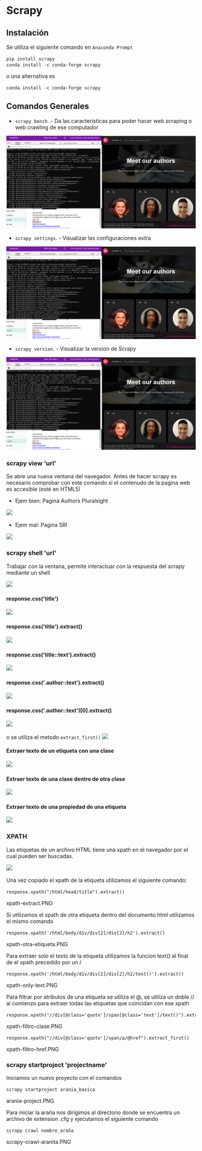 # Scrapy
## Instalación
Se utiliza el siguiente comando en `Anaconda Prompt`
```
pip install scrapy
conda install -c conda-forge scrapy 
```
o una alternativa es
```
conda install -c conda-forge scrapy 
```
## Comandos Generales
* `scrapy bench` .- Da las caracteristicas para poder hacer web scraping o web crawling de ese computador

![](resources/scrapy-view-bien.PNG)

* `scrapy settings`. - Visualizar las configuraciones extra

![](resources/scrapy-view-bien.PNG)

* `scrapy version`. - Visualizar la version de Scrapy

![](resources/scrapy-view-bien.PNG)


### scrapy view 'url'
Se abre una nueva ventana del navegador. Antes de hacer scrapy es necesario comprobar con este comando si el contenudo de la pagina web es accesible (esté en HTML5)

* Ejem bien: Pagina Authors Pluralsight

![]('./resources/scrapy-view-bien.PNG')

* Ejem mal: Pagina SRI

![]('./resources/scrapy-view.PNG')

### scrapy shell 'url'
Trabajar con la ventana, permite interactuar con la respuesta del scrapy mediante un shell

![]('./resources/scrapy-shell.PNG')

#### response.css('title')
![]('./resources/shell-title')
#### response.css('title').extract()
![]('./resources/shell-title-extract.PNG')
#### response.css('title::text').extract()
![]('./resources/shell-title-extract-only-text.PNG')
#### response.css('.author::text').extract()
![]('./resources/shell-title-extract-only-text-author.PNG')

#### response.css('.author::text')[0].extract()
![]('./resources/extract-only-first.PNG')

o se utiliza el metodo `extract_first()`
![]('./resources/extract-first.PNG')

#### Extraer texto de un etiqueta con una clase
![]('./resources/extract-label-class.PNG')

#### Extraer texto de una clase dentro de otra clase

![]('./resources/extract-class-into-class.PNG')

#### Extraer texto de una propiedad de una etiqueta

![]('./resources/extract-atrib-label.PNG')


### XPATH
Las etiquetas de un archivo HTML tiene una xpath en el navegador por el cual pueden ser buscadas.

![]('./resources/xpath-navegador.PNG')

Una vez copiado el xpath de la etiqueta utilizamos el siguiente comando:

```
response.xpath("/html/head/title").extract()
```

xpath-extract.PNG

Si utilizamos el xpath de otra etiqueta dentro del documento html utilizamos el mismo comando

```
response.xpath('/html/body/div/div[2]/div[2]/h2').extract()
```

xpath-otra-etiqueta.PNG

Para extraer solo el texto de la etiqueta utilizamos la funcion text() al final de el xpath precedido por un /

```
response.xpath('/html/body/div/div[2]/div[2]/h2/text()').extract()
```
xpath-only-text.PNG

Para filtrar por atributos de una etiqueta se utiliza el @, se utiliza un doble // al comienzo para extraer todas las etiquetas que coincidan con ese xpath

```
response.xpath("//div[@class='quote']/span[@class='text']/text()").extract_first()
```

xpath-filtro-clase.PNG

```
response.xpath("//div[@class='quote']/span/a/@href").extract_first()
```

xpath-filtro-href.PNG


### scrapy startproject 'projectname'

Iniciamos un nuevo proyecto con el comandos
```
scrapy startproject arania_basica
```
arania-project.PNG

Para iniciar la araña nos dirigimos al directorio donde se encuentra un archivo de extension .cfg y ejecutamos el siguiente comando

```
scrapy crawl nombre_araña
```

scrapy-crawl-aranita.PNG
